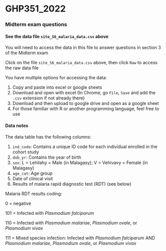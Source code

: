 # GHP351_2022

### Midterm exam questions

#### See the data file `site_S6_malaria_data.csv` above

You will need to access the data in this file to answer questions in section 3 of the Midterm exam

Click on the file `site_S6_malaria_data.csv` above, then click `Raw` to access the raw data file

You have multiple options for accessing the data:

1. Copy and paste into excel or google sheets
2. Download and open with excel (In Chrome, go `File`, `Save` and add the `.csv` extension if not already there)
3. Download and then upload to google drive and open as a google sheet
4. For those familiar with R or another programming language, feel free to use

#### Data notes

The data table has the following columns:

1. `ind_code`: Contains a unique ID code for each individual enrolled in the cohort study
2. `dob_yr`: Contains the year of birth
3. `sex`: L = Lehilahy = Male (in Malagasy); V = Vehivavy = Female (in Malagasy)
4. `age_cat`: Age group
5. Date of clinical visit
6. Results of malaria rapid diagnostic test (RDT) (see below)

Malaria RDT results coding:

0 = negative

101 = Infected with *Plasmodium falciparum*

110 = Infected with *Plasmodium malariae*, *Plasmodium ovale*, or *Plasmodium vivax*

111 = Mixed species infection: Infected with *Plasmodium falciparum* AND *Plasmodium malariae*, *Plasmodium ovale*, or *Plasmodium vivax*
